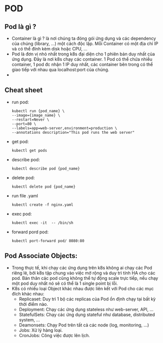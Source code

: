 # POD

## Pod là gì ?
- Container là gì ? là nơi chúng ta đóng gói ứng dụng và các dependency của chúng (library, ...) một cách độc lập. Mỗi Container có một địa chỉ IP và có thể đính kèm disk hoặc CPU, ...
- Pod là đơn vị nhỏ nhất trong k8s đại diện cho 1 phiên bản duy nhất của ứng dụng. Đây là nơi k8s chạy các container. 1 Pod có thể chứa nhiều container, 1 pod đc nhận 1 IP duy nhất, các container bên trong có thể giao tiếp với nhau qua localhost:port của chúng.
- 



## Cheat sheet
- run pod:
    ```
    kubectl run {pod_name} \
    --image={image_name} \
    --restart=Never \
    --port=80 \
    --labels=app=web-server,environment=production \
    --annotations description="This pod runs the web server"
    ```

- get pod:
    ```
    kubectl get pods
    ```

- describe pod:
    ```
    kubectl describe pod {pod_name}
    ```

- delete pod:
    ```
    kubectl delete pod {pod_name}
    ```

- run file .yaml
    ```
    kubectl create -f nginx.yaml
    ```

- exec pod:
    ```
    kubectl exec -it  -- /bin/sh
    ```

- forward pord pod:
    ```
    kubectl port-forward pod/ 8080:80
    ```

## Pod Associate Objects:
- Trong thực tế, khi chạy các ứng dụng trên k8s không ai chạy các Pod riêng lẻ, bởi k8s tập chung vào việc mở rộng và duy trì tính HA cho các pod. Bản thân các pod cũng không thể tự động scale trực tiếp, nếu chạy một pod duy nhất nó sẽ có thể là 1 single point bị lỗi.
- K8s có nhiều loại Object khác nhau được liên kết với Pod cho các mục đích khác nhau:
    - Replicaset: Duy trì 1 bộ các replicas của Pod ổn định chạy tại bất kỳ thời điểm nào.
    - Deployment: Chạy các ứng dụng stateless như web-server, API, ...
    - StatefulSets: Chạy các ứng dụng stateful như database, distributed system, ...
    - Deamonsets: Chạy Pod trên tất cả các node (log, monitoring, ...)
    - Jobs: Xử lý hàng loại.
    - CronJobs: Công việc được lên lịch.








